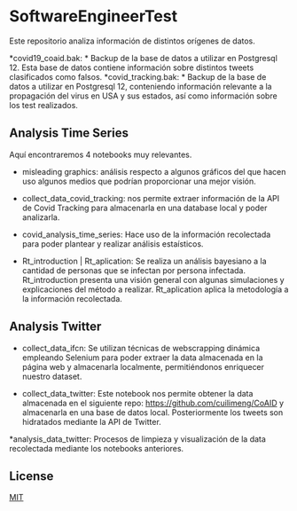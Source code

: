 # SoftwareEngineerTest
Este repositorio analiza información de distintos orígenes de datos.

*covid19_coaid.bak: *  Backup de la base de datos a utilizar en Postgresql 12.
Esta base de datos contiene información sobre distintos tweets clasificados como falsos.
*covid_tracking.bak: *  Backup de la base de datos a utilizar en Postgresql 12, conteniendo información relevante a la propagación del virus en USA y sus estados, así como información sobre los test realizados.

## Analysis Time Series
Aquí encontraremos 4 notebooks muy relevantes.
* misleading graphics: análisis respecto a algunos gráficos del que hacen uso algunos medios que podrían proporcionar una mejor visión.

* collect_data_covid_tracking: nos permite extraer información de la API de Covid Tracking para almacenarla en una database local y poder analizarla.

* covid_analysis_time_series: Hace uso de la información recolectada para poder plantear y realizar análisis estaísticos.

* Rt_introduction | Rt_aplication: Se realiza un análisis bayesiano a la cantidad de personas que se infectan por persona infectada.
Rt_introduction presenta una visión general con algunas simulaciones y explicaciones del método a realizar.
Rt_aplication aplica la metodología a la información recolectada.

## Analysis Twitter

* collect_data_ifcn: Se utilizan técnicas de webscrapping dinámica empleando Selenium para poder extraer la data almacenada en la página web y almacenarla localmente, permitiéndonos enriquecer nuestro dataset.

* collect_data_twitter: Este notebook nos permite obtener la data almacenada en el siguiente repo: https://github.com/cuilimeng/CoAID y almacenarla en una base de datos local. Posteriormente los tweets son hidratados mediante la API de Twitter.

*analysis_data_twitter: Procesos de limpieza y visualización de la data recolectada mediante los notebooks anteriores.

## License
[MIT](https://choosealicense.com/licenses/mit/)
